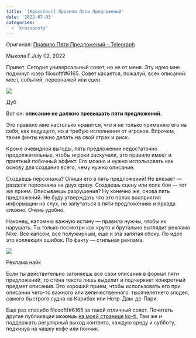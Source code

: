 ```yaml
---
title: '[Кросспост] Правило Пяти Предложений'
date: '2022-07-03'
categories:
  - 'krossposty'
---
```


Оригинал: [Правило Пяти Предложений – Telegraph](https://telegra.ph/Pravilo-Pyati-Predlozhenij-07-02)

Мыкола Г.July 02, 2022

Привет. Сегодня универсальный совет, но не от меня. Эту идею мне подкинул юзер filosoftf#6165. Совет касается, пожалуй, всех описаний: мест, событий, персонажей или сцен.

![](https://cyborgsandmages.com/wp-content/uploads/2022/07/070322_0231_1.jpg)

Дуб

Вот он: **описание не должно превышать пяти предложений.**

Это правило мне настолько нравится, что я не только применяю его на себя, как ведущего, но и требую исполнения от игроков. Впрочем, такие финты нужно делать на свой страх и риск.

Кроме очевидной выгоды, пять предложений недостаточно продолжительные, чтобы игроки заскучали, это правило имеет и приятный побочный эффект. Его можно и нужно использовать как основу для создания всего, чему нужно описание.

Создаешь персонажа? Опиши его в пять предложений! Не влезает — раздели персонажа на двух сразу. Создаешь сцену или поле боя — тот же прием. Описываешь разрушения? Ну конечно же, снова пять предложений. Не буду утверждать что это полок восприятия информации на слух, но запутаться в пяти предложениях и правда сложно. Очень удобно.

Наконец, напомню важную истину — правила нужны, чтобы их нарушать. Ты только посмотри как круто и брутально выглядит реклама Nike. Все капсом, все полужирным, еще и эта запятая сбоку. По идее это коллекция ошибок. По факту — стильная реклама.

![](https://cyborgsandmages.com/wp-content/uploads/2022/07/070322_0231_2.png)

Реклама найк

Если ты действительно загоняешь все свои описания в формат пяти предложений, то стена текста лишь выделит и подчеркнет конкретный предмет описания. Это хороший прием, чтобы использовать его при описании чего-то важного или величественного: тысячелетнего злодея, самого быстрого судна на Карибах или Нотр-Дам-де-Пари.

Еще раз спасибо filosoftf#6165 за такой отличный совет. Почитать другие публикации можешь [на моей странице ko-fi.](https://ko-fi.com/rendrom) Там же и поддержать регулярный выход контента, каждую среду и субботу, подкинув на чашку кофе или пончик.
